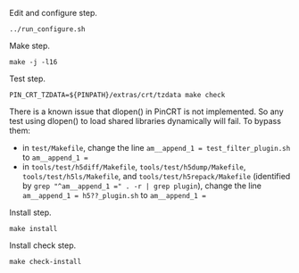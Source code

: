 Edit and configure step.

    ../run_configure.sh

Make step.

    make -j -l16

Test step.

    PIN_CRT_TZDATA=${PINPATH}/extras/crt/tzdata make check

There is a known issue that dlopen() in PinCRT is not implemented. So any test
using dlopen() to load shared libraries dynamically will fail. To bypass them:

- in `test/Makefile`, change the line
  `am__append_1 = test_filter_plugin.sh` to `am__append_1 =`
- in `tools/test/h5diff/Makefile`, `tools/test/h5dump/Makefile`,
  `tools/test/h5ls/Makefile`, and `tools/test/h5repack/Makefile`
  (identified by `grep "^am__append_1 =" . -r | grep plugin`),
  change the line
  `am__append_1 = h5??_plugin.sh` to `am__append_1 =`

Install step.

    make install

Install check step.

    make check-install

